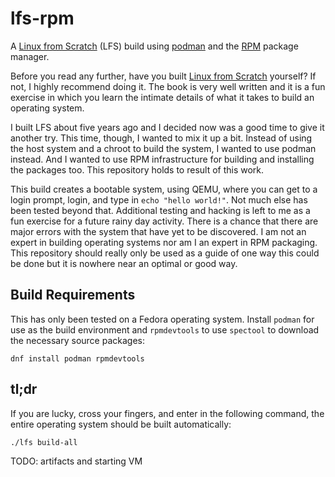 # lfs-rpm

A [Linux from Scratch](https://www.linuxfromscratch.org/) (LFS) build using
[podman](https://podman.io/) and the [RPM](https://rpm.org/) package
manager.

Before you read any further, have you built [Linux from
Scratch](https://www.linuxfromscratch.org/) yourself? If not, I highly
recommend doing it. The book is very well written and it is a fun exercise in
which you learn the intimate details of what it takes to build an operating
system.

I built LFS about five years ago and I decided now was a good time to give it
another try. This time, though, I wanted to mix it up a bit. Instead of using
the host system and a chroot to build the system, I wanted to use podman
instead. And I wanted to use RPM infrastructure for building and installing the
packages too. This repository holds to result of this work.

This build creates a bootable system, using QEMU, where you can get to a login
prompt, login, and type in `echo "hello world!"`. Not much else has been tested
beyond that. Additional testing and hacking is left to me as a fun exercise for
a future rainy day activity. There is a chance that there are major errors with
the system that have yet to be discovered. I am not an expert in building
operating systems nor am I an expert in RPM packaging. This repository should
really only be used as a guide of one way this could be done but it is nowhere
near an optimal or good way.

## Build Requirements

This has only been tested on a Fedora operating system. Install `podman` for
use as the build environment and `rpmdevtools` to use `spectool` to
download the necessary source packages:

```
dnf install podman rpmdevtools
```

## tl;dr

If you are lucky, cross your fingers, and enter in the following command, the
entire operating system should be built automatically:

```
./lfs build-all
```

TODO: artifacts and starting VM




